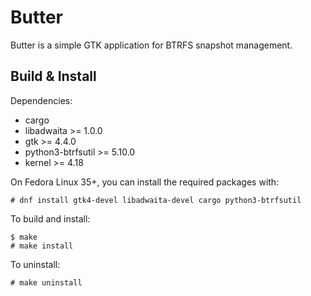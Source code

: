 # Butter

Butter is a simple GTK application for BTRFS snapshot management.

## Build & Install

Dependencies:

- cargo
- libadwaita >= 1.0.0
- gtk >= 4.4.0
- python3-btrfsutil >= 5.10.0
- kernel >= 4.18

On Fedora Linux 35+, you can install the required packages with:
```
# dnf install gtk4-devel libadwaita-devel cargo python3-btrfsutil
```

To build and install:
```
$ make
# make install
```

To uninstall:
```
# make uninstall
```
